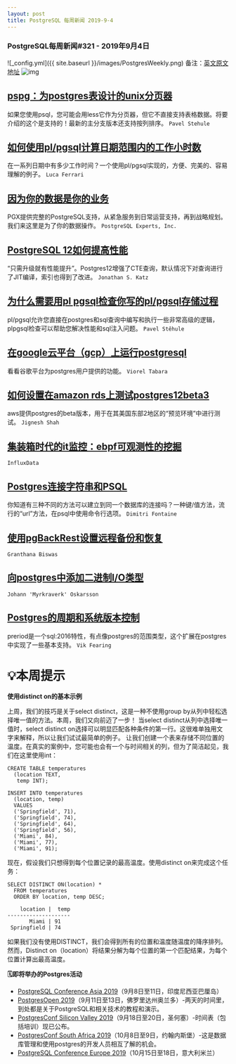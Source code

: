 ```yaml
---
layout: post
title: PostgreSQL 每周新闻 2019-9-4
---
```

### PostgreSQL每周新闻#321 - 2019年9月4日
![_config.yml]({{ site.baseurl }}/images/PostgresWeekly.png)
备注：[英文原文地址](https://postgresweekly.com/issues/321)
![img](https://res.cloudinary.com/cpress/image/upload/w_1280,e_sharpen:60/nfgxq8b2htpbgfqcp0ue.jpg)
## [pspg：为postgres表设计的unix分页器](https://postgresweekly.com/link/69363/web)
如果您使用psql，您可能会用less它作为分页器，但它不直接支持表格数据。将要介绍的这个是支持的！最新的主分支版本还支持按列排序。
`Pavel Stehule `

## [如何使用pl/pgsql计算日期范围内的工作小时数](https://postgresweekly.com/link/69365/web)
在一系列日期中有多少工作时间？一个使用pl/pgsql实现的，方便、完美的、容易理解的例子。
`Luca Ferrari `

## [因为你的数据是你的业务](https://postgresweekly.com/link/69366/web)
PGX提供完整的PostgreSQL支持，从紧急服务到日常运营支持，再到战略规划。我们来这里是为了你的数据操作。
`PostgreSQL Experts, Inc. `

## [PostgreSQL 12如何提高性能](https://postgresweekly.com/link/69367/web)
“只需升级就有性能提升”。Postgres12增强了CTE查询，默认情况下对查询进行了JIT编译，索引也得到了改进。
`Jonathan S. Katz `

## [为什么需要用pl pgsql检查你写的pl/pgsql存储过程](https://postgresweekly.com/link/69368/web)
pl/pgsql允许您直接在postgres和sql查询中编写和执行一些非常高级的逻辑，plpgsql检查可以帮助您解决性能和sql注入问题。
`Pavel Stěhule `

## [在google云平台（gcp）上运行postgresql](https://postgresweekly.com/link/69369/web)
看看谷歌平台为postgres用户提供的功能。
`Viorel Tabara `

## [如何设置在amazon rds上测试postgres12beta3](https://postgresweekly.com/link/69370/web)
aws提供postgres的beta版本，用于在其美国东部2地区的“预览环境”中进行测试。
`Jignesh Shah `

## [集装箱时代的it监控：ebpf可观测性的挖掘](https://postgresweekly.com/link/69371/web)
`InfluxData `
## [Postgres连接字符串和PSQL](https://postgresweekly.com/link/69372/web)
你知道有三种不同的方法可以建立到同一个数据库的连接吗？一种键/值方法，流行的“url”方法，在psql中使用命令行选项。
`Dimitri Fontaine `

## [使用pgBackRest设置远程备份和恢复](https://postgresweekly.com/link/69373/web)
`Granthana Biswas `
## [向postgres中添加二进制I/O类型](https://postgresweekly.com/link/69374/web)
`Johann 'Myrkraverk' Oskarsson `
## [Postgres的周期和系统版本控制](https://postgresweekly.com/link/69375/web)
preriod是一个sql:2016特性，有点像postgres的范围类型，这个扩展在postgres中实现了一些基本支持。
`Vik Fearing `

# 💡本周提示
**使用distinct on的基本示例**

上周，我们的技巧是关于select distinct，这是一种不使用group by从列中轻松选择唯一值的方法。本周，我们又向前迈了一步！
当select distinct从列中选择唯一值时，select distinct on选择可以明显匹配各种条件的第一行。这很难单独用文字来解释，所以让我们试试最简单的例子。
让我们创建一个表来存储不同位置的温度。在真实的案例中，您可能也会有一个与时间相关的列，但为了简洁起见，我们在这里使用int：

```
CREATE TABLE temperatures
  (location TEXT,
   temp INT);
   
INSERT INTO temperatures
  (location, temp)
  VALUES
  ('Springfield', 71),
  ('Springfield', 74),
  ('Springfield', 64),
  ('Springfield', 56),
  ('Miami', 84),
  ('Miami', 77),
  ('Miami', 91);
```
现在，假设我们只想得到每个位置记录的最高温度。使用distinct on来完成这个任务：
```
SELECT DISTINCT ON(location) * 
  FROM temperatures
  ORDER BY location, temp DESC;
  
    location |  temp
--------------------
       Miami | 91 
 Springfield | 74
```
如果我们没有使用DISTINCT，我们会得到所有的位置和温度随温度的降序排列。然而，Distinct on（location）将结果分解为每个位置的第一个匹配结果，为每个位置计算出最高温度。

**🗓即将举办的Postgres活动**

- [PostgreSQL Conference Asia 2019](https://postgresweekly.com/link/69378/web)（9月8日至11日，印度尼西亚巴厘岛）
- [PostgresOpen 2019](https://postgresweekly.com/link/69379/web)（9月11日至13日，佛罗里达州奥兰多）-两天的时间里，到处都是关于PostgreSQL和相关技术的教程和演示。
- [PostgresConf Silicon Valley 2019](https://postgresweekly.com/link/69380/web)（9月18日至20日，圣何塞）-时间表（包括培训）现已公布。
- [PostgresConf South Africa 2019](https://postgresweekly.com/link/69381/web)（10月8日至9日，约翰内斯堡）-这是数据库管理和使用postgres的开发人员相互了解的机会。
- [PostgreSQL Conference Europe 2019](https://postgresweekly.com/link/69382/web)（10月15日至18日，意大利米兰）

